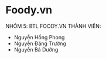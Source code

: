 # Foody.vn
NHÓM 5: BTL FOODY.VN
THÀNH VIÊN:
- Nguyễn Hồng Phong
- Nguyễn Đăng Trường
- Nguyễn Bá Dưỡng

